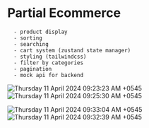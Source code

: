 # Partial Ecommerce

```
  - product display
  - sorting
  - searching
  - cart system (zustand state manager)
  - styling (tailwindcss)
  - filter by categories
  - pagination
  - mock api for backend
```


![Thursday 11 April 2024 09:23:23 AM +0545](https://github.com/mac-ad/everestwalk-assignment-1/assets/135103958/2188c11f-59ad-4c93-afdb-fe6e0dc29da4)
![Thursday 11 April 2024 09:25:30 AM +0545](https://github.com/mac-ad/everestwalk-assignment-1/assets/135103958/a139936e-1dbe-4bf3-858b-df0d24f09b3b)

![Thursday 11 April 2024 09:33:04 AM +0545](https://github.com/mac-ad/everestwalk-assignment-1/assets/135103958/7407c8dd-0857-4100-8079-3cd3267f4707)
![Thursday 11 April 2024 09:32:39 AM +0545](https://github.com/mac-ad/everestwalk-assignment-1/assets/135103958/e67207aa-ce27-4c28-a1ae-97b5904281fe)
